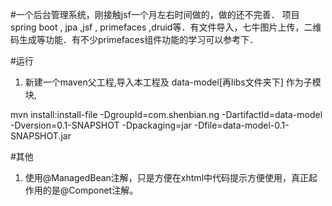 #一个后台管理系统，刚接触jsf一个月左右时间做的，做的还不完善．
项目spring boot ,  jpa ,jsf , primefaces ,druid等．有文件导入，七牛图片上传，二维码生成等功能．有不少primefaces组件功能的学习可以参考下．

#运行
1.  新建一个maven父工程,导入本工程及 data-model[再libs文件夹下] 作为子模块,

>
  mvn install:install-file
  -DgroupId=com.shenbian.ng
  -DartifactId=data-model
  -Dversion=0.1-SNAPSHOT
  -Dpackaging=jar
  -Dfile=data-model-0.1-SNAPSHOT.jar


#其他
1.  使用@ManagedBean注解，只是方便在xhtml中代码提示方便使用，真正起作用的是@Componet注解。
